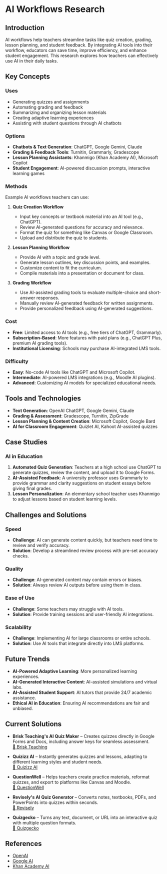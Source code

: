 # AI Workflows Research

## Introduction
AI workflows help teachers streamline tasks like quiz creation, grading, lesson planning, and student feedback. By integrating AI tools into their workflow, educators can save time, improve efficiency, and enhance student engagement. This research explores how teachers can effectively use AI in their daily tasks.

## Key Concepts

### **Uses**
- Generating quizzes and assignments  
- Automating grading and feedback  
- Summarizing and organizing lesson materials  
- Creating adaptive learning experiences  
- Assisting with student questions through AI chatbots  

### **Options**
- **Chatbots & Text Generation**: ChatGPT, Google Gemini, Claude  
- **Grading & Feedback Tools**: Turnitin, Grammarly, Gradescope  
- **Lesson Planning Assistants**: Khanmigo (Khan Academy AI), Microsoft Copilot  
- **Student Engagement**: AI-powered discussion prompts, interactive learning games  

### **Methods**
Example AI workflows teachers can use:

1. **Quiz Creation Workflow**
   - Input key concepts or textbook material into an AI tool (e.g., ChatGPT).  
   - Review AI-generated questions for accuracy and relevance.  
   - Format the quiz for something like Canvas or Google Classroom.  
   - Upload and distribute the quiz to students.  

2. **Lesson Planning Workflow**
   - Provide AI with a topic and grade level.  
   - Generate lesson outlines, key discussion points, and examples.  
   - Customize content to fit the curriculum.  
   - Compile materials into a presentation or document for class.  

3. **Grading Workflow**
   - Use AI-assisted grading tools to evaluate multiple-choice and short-answer responses.  
   - Manually review AI-generated feedback for written assignments.  
   - Provide personalized feedback using AI-generated suggestions.  

### **Cost**
- **Free**: Limited access to AI tools (e.g., free tiers of ChatGPT, Grammarly).  
- **Subscription-Based**: More features with paid plans (e.g., ChatGPT Plus, premium AI grading tools).  
- **Institutional Licensing**: Schools may purchase AI-integrated LMS tools.  

### **Difficulty**
- **Easy**: No-code AI tools like ChatGPT and Microsoft Copilot.  
- **Intermediate**: AI-powered LMS integrations (e.g., Moodle AI plugins).  
- **Advanced**: Customizing AI models for specialized educational needs.  

## Tools and Technologies
- **Text Generation**: OpenAI ChatGPT, Google Gemini, Claude  
- **Grading & Assessment**: Gradescope, Turnitin, ZipGrade  
- **Lesson Planning & Content Creation**: Microsoft Copilot, Google Bard  
- **AI for Classroom Engagement**: Quizlet AI, Kahoot AI-assisted quizzes  

## Case Studies

### **AI in Education**
1. **Automated Quiz Generation**: Teachers at a high school use ChatGPT to generate quizzes, review the content, and upload it to Google Forms.  
2. **AI-Assisted Feedback**: A university professor uses Grammarly to provide grammar and clarity suggestions on student essays before giving final grades.  
3. **Lesson Personalization**: An elementary school teacher uses Khanmigo to adjust lessons based on student learning levels.  

## Challenges and Solutions

### **Speed**
- **Challenge**: AI can generate content quickly, but teachers need time to review and verify accuracy.  
- **Solution**: Develop a streamlined review process with pre-set accuracy checks.  

### **Quality**
- **Challenge**: AI-generated content may contain errors or biases.  
- **Solution**: Always review AI outputs before using them in class.  

### **Ease of Use**
- **Challenge**: Some teachers may struggle with AI tools.  
- **Solution**: Provide training sessions and user-friendly AI integrations.  

### **Scalability**
- **Challenge**: Implementing AI for large classrooms or entire schools.  
- **Solution**: Use AI tools that integrate directly into LMS platforms.  

## Future Trends
- **AI-Powered Adaptive Learning**: More personalized learning experiences.  
- **AI-Generated Interactive Content**: AI-assisted simulations and virtual labs.  
- **AI-Assisted Student Support**: AI tutors that provide 24/7 academic assistance.  
- **Ethical AI in Education**: Ensuring AI recommendations are fair and unbiased.  

## Current Solutions

- **Brisk Teaching's AI Quiz Maker** – Creates quizzes directly in Google Forms and Docs, including answer keys for seamless assessment.  
  [🔗 Brisk Teaching](https://www.briskteaching.com/ai-tools-for-teachers?utm_source=chatgpt.com)  

- **Quizizz AI** – Instantly generates quizzes and lessons, adapting to different learning styles and student needs.  
  [🔗 Quizizz AI](https://quizizz.com/quizizz-ai?utm_source=chatgpt.com)  

- **QuestionWell** – Helps teachers create practice materials, reformat quizzes, and export to platforms like Canvas and Moodle.  
  [🔗 QuestionWell](https://questionwell.org/?utm_source=chatgpt.com)  

- **Revisely's AI Quiz Generator** – Converts notes, textbooks, PDFs, and PowerPoints into quizzes within seconds.  
  [🔗 Revisely](https://www.revisely.com/quiz-generator?utm_source=chatgpt.com)  

- **Quizgecko** – Turns any text, document, or URL into an interactive quiz with multiple question formats.  
  [🔗 Quizgecko](https://quizgecko.com/?utm_source=chatgpt.com)  


## References
- [OpenAI](https://openai.com)  
- [Google AI](https://ai.google/)  
- [Khan Academy AI](https://www.khanacademy.org/khan-labs)  

